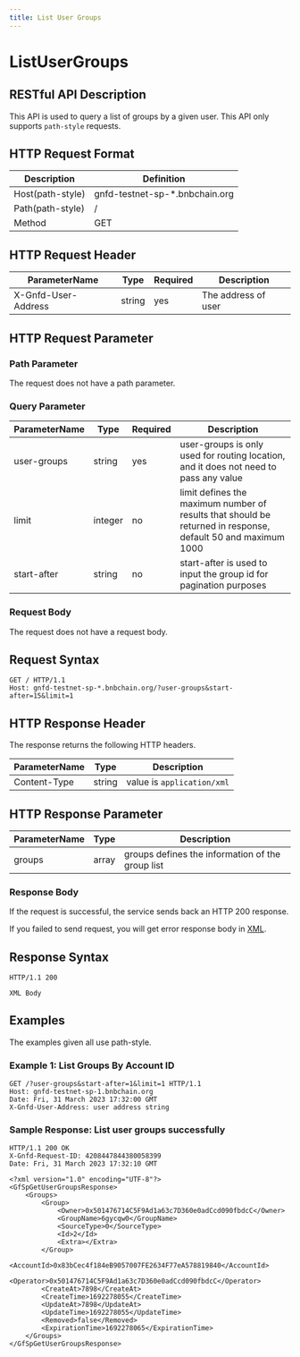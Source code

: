 ```yaml
---
title: List User Groups
---
```


# ListUserGroups

## RESTful API Description

This API is used to query a list of groups by a given user. This API only supports `path-style` requests.

## HTTP Request Format

| Description      | Definition                     |
| ---------------- | ------------------------------ |
| Host(path-style) | gnfd-testnet-sp-*.bnbchain.org |
| Path(path-style) | /                              |
| Method           | GET                            |

## HTTP Request Header

| ParameterName       | Type   | Required | Description         |
| ------------------- | ------ | -------- | ------------------- |
| X-Gnfd-User-Address | string | yes      | The address of user |

## HTTP Request Parameter

### Path Parameter

The request does not have a path parameter.

### Query Parameter

| ParameterName | Type    | Required | Description                                                                                                  |
|---------------|---------|----------|--------------------------------------------------------------------------------------------------------------|
| user-groups   | string  | yes      | user-groups is only used for routing location, and it does not need to pass any value                        |
| limit         | integer | no       | limit defines the maximum number of results that should be returned in response, default 50 and maximum 1000 |
| start-after   | string  | no       | start-after is used to input the group id for pagination purposes                                            |


### Request Body

The request does not have a request body.

## Request Syntax

```HTTP
GET / HTTP/1.1
Host: gnfd-testnet-sp-*.bnbchain.org/?user-groups&start-after=15&limit=1
```

## HTTP Response Header

The response returns the following HTTP headers.

| ParameterName | Type   | Description                 |
| ------------- | ------ | --------------------------- |
| Content-Type  | string | value is `application/xml`  |

## HTTP Response Parameter

| ParameterName | Type  | Description                                      |
| ------------- | ----- | ------------------------------------------------ |
| groups        | array | groups defines the information of the group list |

### Response Body

If the request is successful, the service sends back an HTTP 200 response.

If you failed to send request, you will get error response body in [XML](./sp_response.md#sp-error-response).

## Response Syntax

```HTTP
HTTP/1.1 200

XML Body
```

## Examples

The examples given all use path-style.

### Example 1: List Groups By Account ID

```HTTP
GET /?user-groups&start-after=1&limit=1 HTTP/1.1
Host: gnfd-testnet-sp-1.bnbchain.org
Date: Fri, 31 March 2023 17:32:00 GMT
X-Gnfd-User-Address: user address string
```

### Sample Response: List user groups successfully

```HTTP
HTTP/1.1 200 OK
X-Gnfd-Request-ID: 4208447844380058399
Date: Fri, 31 March 2023 17:32:10 GMT

<?xml version="1.0" encoding="UTF-8"?>
<GfSpGetUserGroupsResponse>
    <Groups>
        <Group>
            <Owner>0x501476714C5F9Ad1a63c7D360e0adCcd090fbdcC</Owner>
            <GroupName>6gycqw0</GroupName>
            <SourceType>0</SourceType>
            <Id>2</Id>
            <Extra></Extra>
        </Group>
        <AccountId>0x83bCec4f184eB9057007FE2634F77eA578819840</AccountId>
        <Operator>0x501476714C5F9Ad1a63c7D360e0adCcd090fbdcC</Operator>
        <CreateAt>7898</CreateAt>
        <CreateTime>1692278055</CreateTime>
        <UpdateAt>7898</UpdateAt>
        <UpdateTime>1692278055</UpdateTime>
        <Removed>false</Removed>
        <ExpirationTime>1692278065</ExpirationTime>
    </Groups>
</GfSpGetUserGroupsResponse>
```
